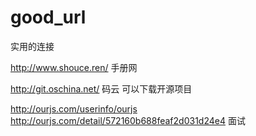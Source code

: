 # good_url

实用的连接 

http://www.shouce.ren/   手册网

http://git.oschina.net/  码云   可以下载开源项目

http://ourjs.com/userinfo/ourjs
http://ourjs.com/detail/572160b688feaf2d031d24e4 面试



